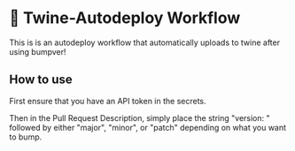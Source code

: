 # 🚀 Twine-Autodeploy Workflow

This is is an autodeploy workflow that automatically uploads to twine after using bumpver!

## How to use
First ensure that you have an API token in the secrets.

Then in the Pull Request Description, simply place the string "version: " followed by either "major", "minor", or "patch" depending on what you want to bump.

